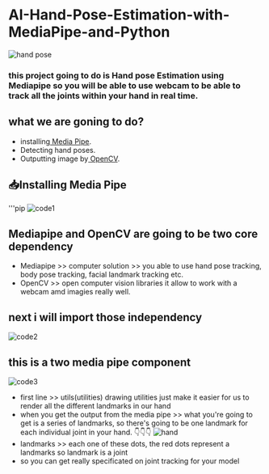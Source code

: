 # AI-Hand-Pose-Estimation-with-MediaPipe-and-Python
![hand pose](https://github.com/yihadd/AI-Hand-Pose-Estimation-with-MediaPipe-and-Python/assets/141911690/e89dec17-bd02-4955-bcf3-1f06f3b3bbc5)
### this project going to do is Hand pose Estimation using Mediapipe so you will be able to use webcam to be able to track all the joints within your hand in real time.


## what we are goning to do?
- installing[ Media Pipe](https://mediapipe.readthedocs.io/en/latest/solutions/hands.html).
- Detecting hand poses.
- Outputting image by[ OpenCV](https://opencv.org).

## 📥Installing Media Pipe
'''pip
![code1](https://github.com/yihadd/AI-Hand-Pose-Estimation-with-MediaPipe-and-Python/assets/141911690/b5e286af-7653-4c77-a83f-d55567be9cef)

## Mediapipe and OpenCV are going to be two core dependency
- Mediapipe >> computer solution >> you able to use hand pose tracking, body pose tracking, facial landmark  tracking etc.
- OpenCV >> open computer vision libraries it allow to work with a webcam amd imagies really well.

## next i will import those independency
![code2](https://github.com/yihadd/AI-Hand-Pose-Estimation-with-MediaPipe-and-Python/assets/141911690/7fa5f74b-12a5-489f-be69-080ff469a69d)

## this is a two media pipe component
![code3](https://github.com/yihadd/AI-Hand-Pose-Estimation-with-MediaPipe-and-Python/assets/141911690/908faed8-c67b-4774-88da-18f88e518817)
- first line >> utils(utilities) drawing utilities just make it easier for us to render all the different landmarks in our hand
- when you get the output from the media pipe >> what you're going to get is a series of landmarks, so there's going to be one landmark for each individual joint in your hand. 👇👇👇
![hand](https://github.com/yihadd/AI-Hand-Pose-Estimation-with-MediaPipe-and-Python/assets/141911690/1f47fd45-b826-40f9-9748-39c6f400a17f)
- landmarks >> each one of these dots, the red dots represent a landmarks so landmark is a joint
- so you can get really specificated on joint tracking for your model
  

